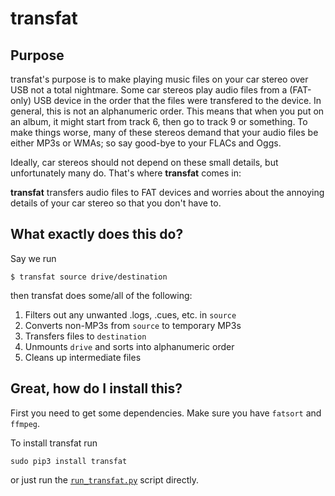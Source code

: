 # transfat

## Purpose
transfat's purpose is to make playing music files on your car stereo over USB not a total nightmare. Some car stereos play audio files from a (FAT-only) USB device in the order that the files were transfered to the device. In general, this is not an alphanumeric order. This means that when you put on an album, it might start from track 6, then go to track 9 or something. To make things worse, many of these stereos demand that your audio files be either MP3s or WMAs; so say good-bye to your FLACs and Oggs.

Ideally, car stereos should not depend on these small details, but unfortunately many do. That's where **transfat** comes in:

**transfat** transfers audio files to FAT devices and worries about the annoying details of your car stereo so that you don't have to.

## What exactly does this do?

Say we run

```
$ transfat source drive/destination
```

then transfat does some/all of the following:

1. Filters out any unwanted .logs, .cues, etc. in `source`
2. Converts non-MP3s from `source` to temporary MP3s
3. Transfers files to  `destination`
4. Unmounts `drive` and sorts into alphanumeric order
5. Cleans up intermediate files

## Great, how do I install this?

First you need to get some dependencies. Make sure you have `fatsort`
and `ffmpeg`.

To install transfat run

```
sudo pip3 install transfat
```

or just run the [`run_transfat.py`](run_transfat.py) script directly.
